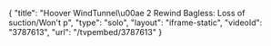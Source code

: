 {
    "title": "Hoover WindTunnel\u00ae 2 Rewind Bagless: Loss of suction\/Won't p",
    "type": "solo",
    "layout": "iframe-static",
    "videoId": "3787613",
    "url": "\/tvpembed\/3787613"
}